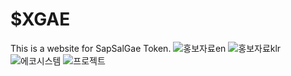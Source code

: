 # $XGAE
This is a website for SapSalGae Token.
![홍보자료en](https://user-images.githubusercontent.com/99638637/155511130-d5ea2f49-c772-4a8d-a8a3-39c2b286e380.JPG)
![홍보자료klr](https://user-images.githubusercontent.com/99638637/155511146-49770a80-dac0-4dc1-a1b5-8b0bf8f4531f.JPG)
![에코시스템](https://user-images.githubusercontent.com/99638637/155939846-3194c934-dd24-4849-81df-85952e8e5184.JPG)
![프로젝트](https://user-images.githubusercontent.com/99638637/155939855-c49b400c-112d-4f69-9922-b78465ec5c4c.JPG)
